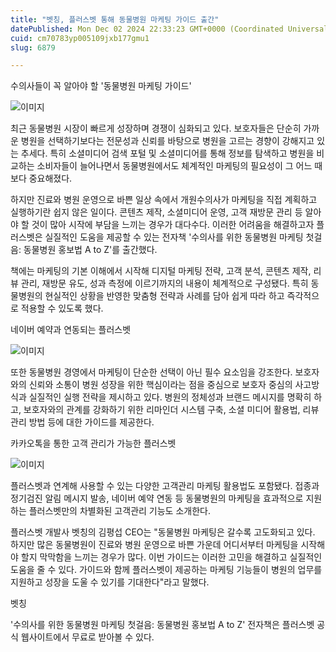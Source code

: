 ```yaml
---
title: "벳칭, 플러스벳 통해 동물병원 마케팅 가이드 출간"
datePublished: Mon Dec 02 2024 22:33:23 GMT+0000 (Coordinated Universal Time)
cuid: cm70783yp005109jxb177gmu1
slug: 6879

---
```



수의사들이 꼭 알아야 할 '동물병원 마케팅 가이드'

![이미지](https://cdn.hashnode.com/res/hashnode/image/upload/v1739261217198/2358a2b3-8d60-48e5-a445-fc12176d2bf5.png)

최근 동물병원 시장이 빠르게 성장하며 경쟁이 심화되고 있다. 보호자들은 단순히 가까운 병원을 선택하기보다는 전문성과 신뢰를 바탕으로 병원을 고르는 경향이 강해지고 있는 추세다. 특히 소셜미디어 검색 포털 및 소셜미디어를 통해 정보를 탐색하고 병원을 비교하는 소비자들이 늘어나면서 동물병원에서도 체계적인 마케팅의 필요성이 그 어느 때보다 중요해졌다.

하지만 진료와 병원 운영으로 바쁜 일상 속에서 개원수의사가 마케팅을 직접 계획하고 실행하기란 쉽지 않은 일이다. 콘텐츠 제작, 소셜미디어 운영, 고객 재방문 관리 등 알아야 할 것이 많아 시작에 부담을 느끼는 경우가 대다수다. 이러한 어려움을 해결하고자 플러스벳은 실질적인 도움을 제공할 수 있는 전자책 '수의사를 위한 동물병원 마케팅 첫걸음: 동물병원 홍보법 A to Z'를 출간했다.

책에는 마케팅의 기본 이해에서 시작해 디지털 마케팅 전략, 고객 분석, 콘텐츠 제작, 리뷰 관리, 재방문 유도, 성과 측정에 이르기까지의 내용이 체계적으로 구성됐다. 특히 동물병원의 현실적인 상황을 반영한 맞춤형 전략과 사례를 담아 쉽게 따라 하고 즉각적으로 적용할 수 있도록 했다.

네이버 예약과 연동되는 플러스벳

![이미지](https://cdn.hashnode.com/res/hashnode/image/upload/v1739261218996/3b61d261-7b15-41ce-91a5-13a0f6717e92.png)

또한 동물병원 경영에서 마케팅이 단순한 선택이 아닌 필수 요소임을 강조한다. 보호자와의 신뢰와 소통이 병원 성장을 위한 핵심이라는 점을 중심으로 보호자 중심의 사고방식과 실질적인 실행 전략을 제시하고 있다. 병원의 정체성과 브랜드 메시지를 명확히 하고, 보호자와의 관계를 강화하기 위한 리마인더 시스템 구축, 소셜 미디어 활용법, 리뷰 관리 방법 등에 대한 가이드를 제공한다.

카카오톡을 통한 고객 관리가 가능한 플러스벳

![이미지](https://cdn.hashnode.com/res/hashnode/image/upload/v1739261220963/dd90fd2e-b0da-43b5-bd05-e7d4be3b1e1c.png)

플러스벳과 연계해 사용할 수 있는 다양한 고객관리 마케팅 활용법도 포함됐다. 접종과 정기검진 알림 메시지 발송, 네이버 예약 연동 등 동물병원의 마케팅을 효과적으로 지원하는 플러스벳만의 차별화된 고객관리 기능도 소개한다.

플러스벳 개발사 벳칭의 김평섭 CEO는 "동물병원 마케팅은 갈수록 고도화되고 있다. 하지만 많은 동물병원이 진료와 병원 운영으로 바쁜 가운데 어디서부터 마케팅을 시작해야 할지 막막함을 느끼는 경우가 많다. 이번 가이드는 이러한 고민을 해결하고 실질적인 도움을 줄 수 있다. 가이드와 함께 플러스벳이 제공하는 마케팅 기능들이 병원의 업무를 지원하고 성장을 도울 수 있기를 기대한다"라고 말했다.

벳칭

'수의사를 위한 동물병원 마케팅 첫걸음: 동물병원 홍보법 A to Z' 전자책은 플러스벳 공식 웹사이트에서 무료로 받아볼 수 있다.